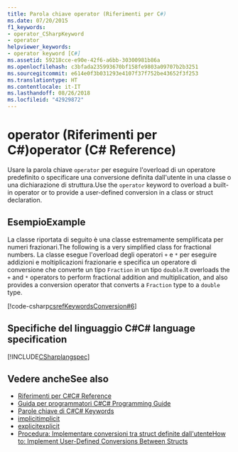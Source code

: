 ```yaml
---
title: Parola chiave operator (Riferimenti per C#)
ms.date: 07/20/2015
f1_keywords:
- operator_CSharpKeyword
- operator
helpviewer_keywords:
- operator keyword [C#]
ms.assetid: 59218cce-e90e-42f6-a6bb-30300981b86a
ms.openlocfilehash: c3bfada235993670bf158fe9803a09707b2b3251
ms.sourcegitcommit: e614e0f3b031293e4107f37f752be43652f3f253
ms.translationtype: HT
ms.contentlocale: it-IT
ms.lasthandoff: 08/26/2018
ms.locfileid: "42929872"
---
```

# <a name="operator-c-reference"></a><span data-ttu-id="1482d-102">operator (Riferimenti per C#)</span><span class="sxs-lookup"><span data-stu-id="1482d-102">operator (C# Reference)</span></span>

<span data-ttu-id="1482d-103">Usare la parola chiave `operator` per eseguire l'overload di un operatore predefinito o specificare una conversione definita dall'utente in una classe o una dichiarazione di struttura.</span><span class="sxs-lookup"><span data-stu-id="1482d-103">Use the `operator` keyword to overload a built-in operator or to provide a user-defined conversion in a class or struct declaration.</span></span>

## <a name="example"></a><span data-ttu-id="1482d-104">Esempio</span><span class="sxs-lookup"><span data-stu-id="1482d-104">Example</span></span>

<span data-ttu-id="1482d-105">La classe riportata di seguito è una classe estremamente semplificata per numeri frazionari.</span><span class="sxs-lookup"><span data-stu-id="1482d-105">The following is a very simplified class for fractional numbers.</span></span> <span data-ttu-id="1482d-106">La classe esegue l'overload degli operatori `+` e `*` per eseguire addizioni e moltiplicazioni frazionarie e specifica un operatore di conversione che converte un tipo `Fraction` in un tipo `double`.</span><span class="sxs-lookup"><span data-stu-id="1482d-106">It overloads the `+` and `*` operators to perform fractional addition and multiplication, and also provides a conversion operator that converts a `Fraction` type to a `double` type.</span></span>

[!code-csharp[csrefKeywordsConversion#6](~/samples/snippets/csharp/VS_Snippets_VBCSharp/csrefKeywordsConversion/CS/csrefKeywordsConversion.cs#6)]

## <a name="c-language-specification"></a><span data-ttu-id="1482d-107">Specifiche del linguaggio C#</span><span class="sxs-lookup"><span data-stu-id="1482d-107">C# language specification</span></span>

[!INCLUDE[CSharplangspec](~/includes/csharplangspec-md.md)]

## <a name="see-also"></a><span data-ttu-id="1482d-108">Vedere anche</span><span class="sxs-lookup"><span data-stu-id="1482d-108">See also</span></span>

- [<span data-ttu-id="1482d-109">Riferimenti per C#</span><span class="sxs-lookup"><span data-stu-id="1482d-109">C# Reference</span></span>](../index.md)
- [<span data-ttu-id="1482d-110">Guida per programmatori C#</span><span class="sxs-lookup"><span data-stu-id="1482d-110">C# Programming Guide</span></span>](../../programming-guide/index.md)
- [<span data-ttu-id="1482d-111">Parole chiave di C#</span><span class="sxs-lookup"><span data-stu-id="1482d-111">C# Keywords</span></span>](index.md)
- [<span data-ttu-id="1482d-112">implicit</span><span class="sxs-lookup"><span data-stu-id="1482d-112">implicit</span></span>](implicit.md)
- [<span data-ttu-id="1482d-113">explicit</span><span class="sxs-lookup"><span data-stu-id="1482d-113">explicit</span></span>](explicit.md)
- [<span data-ttu-id="1482d-114">Procedura: Implementare conversioni tra struct definite dall'utente</span><span class="sxs-lookup"><span data-stu-id="1482d-114">How to: Implement User-Defined Conversions Between Structs</span></span>](../../programming-guide/statements-expressions-operators/how-to-implement-user-defined-conversions-between-structs.md)
